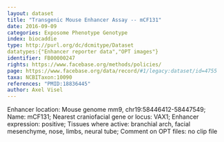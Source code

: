 ```yaml
---
layout: dataset  
title: "Transgenic Mouse Enhancer Assay -- mCF131"  
date: 2016-09-09  
categories: Exposome Phenotype Genotype  
index: biocaddie  
type: http://purl.org/dc/dcmitype/Dataset  
datatypes:{"Enhancer reporter data","OPT images"}  
identifier: FB00000247  
rights: https://www.facebase.org/methods/policies/  
page: https://www.facebase.org/data/record/#1/legacy:dataset/id=4755  
taxa: NCBITaxon:10090  
references: "PMID:18836445"  
author: Axel Visel
---
```

 Enhancer location: Mouse genome mm9, chr19:58446412-58447549; Name: mCF131; Nearest craniofacial gene or locus: VAX1; Enhancer expression: positive; Tissues where active: branchial arch, facial mesenchyme, nose, limbs, neural tube; Comment on OPT files: no clip file
